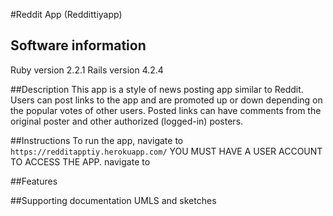 #Reddit App (Reddittiyapp)

## Software information
Ruby version 2.2.1
Rails version 4.2.4

##Description
This app is a style of news posting app similar to Reddit. Users can post links to the app and are promoted up or down depending on the popular votes of other users. Posted links can have comments from the original poster and other authorized (logged-in) posters.

##Instructions
To run the app, navigate to `https://redditapptiy.herokuapp.com/`
YOU MUST HAVE A USER ACCOUNT TO ACCESS THE APP.
navigate to


##Features

##Supporting documentation
UMLS and sketches

